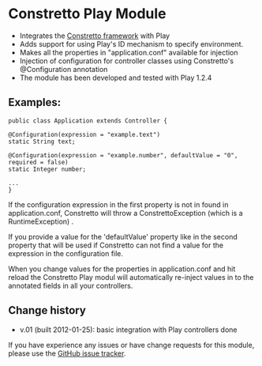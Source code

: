Constretto Play Module
===================

 * Integrates the [Constretto framework](http://constretto.org) with Play
 * Adds support for using Play's ID mechanism to specify environment. 
 * Makes all the properties in "application.conf" available for injection
 * Injection of configuration for controller classes using Constretto's @Configuration annotation
 * The module has been developed and tested with Play 1.2.4

Examples:
--------------------

    public class Application extends Controller {
    
    @Configuration(expression = "example.text")
    static String text;

    @Configuration(expression = "example.number", defaultValue = "0", required = false)
    static Integer number;

    ...
    }

If the configuration expression in the first property is not in found in application.conf, Constretto will throw a ConstrettoException (which is a RuntimeException) . 

If you provide a value for the 'defaultValue' property like in the second property that will be used if Constretto can not find a value for the expression in the configuration file.

When you change values for the properties in application.conf and hit reload the Constretto Play modul will automatically re-inject values in to the annotated fields in all your controllers.


Change history
--------------------
 * v.01 (built 2012-01-25): basic integration with Play controllers done

If you have experience any issues or have change requests for this module, please use the [GitHub issue tracker](https://github.com/zapodot/constretto-play/issues).
